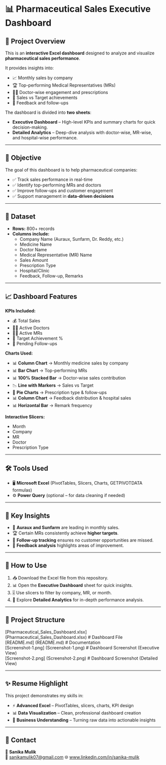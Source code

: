 # 📊 Pharmaceutical Sales Executive Dashboard  

## 📌 Project Overview  
This is an **interactive Excel dashboard** designed to analyze and visualize **pharmaceutical sales performance**.  

It provides insights into:  
- 📈 Monthly sales by company  
- 🏆 Top-performing Medical Representatives (MRs)  
- 👨‍⚕️ Doctor-wise engagement and prescriptions  
- 🎯 Sales vs Target achievements  
- 📝 Feedback and follow-ups  

The dashboard is divided into **two sheets**:  
- **Executive Dashboard** – High-level KPIs and summary charts for quick decision-making.  
- **Detailed Analytics** – Deep-dive analysis with doctor-wise, MR-wise, and hospital-wise performance.  

---

## 🎯 Objective  
The goal of this dashboard is to help pharmaceutical companies:  
- ✅ Track sales performance in real-time  
- ✅ Identify top-performing MRs and doctors  
- ✅ Improve follow-ups and customer engagement  
- ✅ Support management in **data-driven decisions**  

---

## 📑 Dataset  
- **Rows:** 800+ records  
- **Columns include:**  
  - Company Name (Auraux, Sunfarm, Dr. Reddy, etc.)  
  - Medicine Name  
  - Doctor Name  
  - Medical Representative (MR) Name  
  - Sales Amount  
  - Prescription Type  
  - Hospital/Clinic  
  - Feedback, Follow-up, Remarks  

---

## 📈 Dashboard Features  
**KPIs Included:**  
- 💰 Total Sales  
- 👨‍⚕️ Active Doctors  
- 👨‍💼 Active MRs  
- 🎯 Target Achievement %  
- 📌 Pending Follow-ups  

**Charts Used:**  
- 📊 **Column Chart** → Monthly medicine sales by company  
- 📊 **Bar Chart** → Top-performing MRs  
- 📊 **100% Stacked Bar** → Doctor-wise sales contribution  
- 📉 **Line with Markers** → Sales vs Target  
- 🥧 **Pie Charts** → Prescription type & follow-ups  
- 📊 **Column Chart** → Feedback distribution & hospital sales  
- 📊 **Horizontal Bar** → Remark frequency  

**Interactive Slicers:**  
- Month  
- Company  
- MR  
- Doctor  
- Prescription Type  

---

## 🛠️ Tools Used  
- 🖥 **Microsoft Excel** (PivotTables, Slicers, Charts, GETPIVOTDATA formulas)  
- ⚙️ **Power Query** (optional – for data cleaning if needed)  

---

## 📌 Key Insights  
- 🌟 **Auraux and Sunfarm** are leading in monthly sales.  
- 🏆 Certain MRs consistently achieve **higher targets**.  
- 📌 **Follow-up tracking** ensures no customer opportunities are missed.  
- 📝 **Feedback analysis** highlights areas of improvement.  

---

## 🚀 How to Use  
1. 📥 Download the Excel file from this repository.  
2. 📊 Open the **Executive Dashboard** sheet for quick insights.  
3. 🎚 Use slicers to filter by company, MR, or month.  
4. 🔎 Explore **Detailed Analytics** for in-depth performance analysis.  

---

## 📂 Project Structure  

[Pharmaceutical_Sales_Dashboard.xlsx] (Pharmaceutical_Sales_Dashboard.xlsx)  # Dashboard File  
[README.md] (README.md)                            # Documentation  
[Screenshot-1.png] (Screenshot-1.png)              # Dashboard Screenshot (Executive View)  
[Screenshot-2.png] (Screenshot-2.png)              # Dashboard Screenshot (Detailed View)  

---

## ✨ Resume Highlight  
This project demonstrates my skills in:  
- ⚡ **Advanced Excel** – PivotTables, slicers, charts, KPI design  
- 📊 **Data Visualization** – Clean, professional dashboard creation  
- 💼 **Business Understanding** – Turning raw data into actionable insights  

---

## 🤝 Contact  
👤 **Sanika Mulik**  
📧 sanikamulik07@gmail.com 
🌐 www.linkedin.com/in/sanika-mulik 


